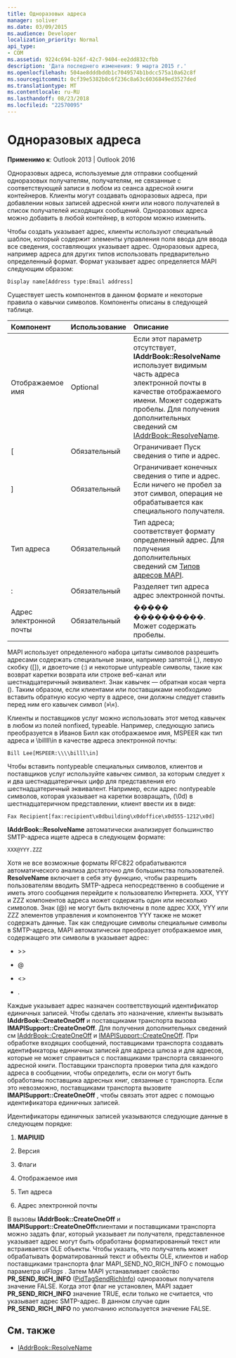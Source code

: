 ```yaml
---
title: Одноразовых адреса
manager: soliver
ms.date: 03/09/2015
ms.audience: Developer
localization_priority: Normal
api_type:
- COM
ms.assetid: 9224c694-b26f-42c7-9404-ee2dd832cfbb
description: 'Дата последнего изменения: 9 марта 2015 г.'
ms.openlocfilehash: 504ae8dddbddb1c7049574b1bdcc575a10a62c8f
ms.sourcegitcommit: 0cf39e5382b8c6f236c8a63c6036849ed3527ded
ms.translationtype: MT
ms.contentlocale: ru-RU
ms.lasthandoff: 08/23/2018
ms.locfileid: "22570095"
---
```

# <a name="one-off-addresses"></a>Одноразовых адреса

**Применимо к**: Outlook 2013 | Outlook 2016 
  
Одноразовых адреса, используемые для отправки сообщений одноразовых получателям, получателям, не связанные с соответствующей записи в любом из сеанса адресной книги контейнеров. Клиенты могут создавать одноразовых адреса, при добавлении новых записей адресной книги или нового получателей в список получателей исходящих сообщений. Одноразовых адреса можно добавить в любой контейнер, в котором можно изменить.
  
Чтобы создать указывает адрес, клиенты используют специальный шаблон, который содержит элементы управления поля ввода для ввода все сведения, составляющих указывает адрес. Одноразовых адреса, например адреса для других типов использовать предварительно определенный формат. Формат указывает адрес определяется MAPI следующим образом:
  
`Display name[Address type:Email address]`
  
Существует шесть компонентов в данном формате и некоторые правила о кавычки символов. Компоненты описаны в следующей таблице.
  
|**Компонент**|**Использование**|**Описание**|
|:-----|:-----|:-----|
|Отображаемое имя  <br/> |Optional  <br/> |Если этот параметр отсутствует, **IAddrBook::ResolveName** использует видимым часть адреса электронной почты в качестве отображаемого имени. Может содержать пробелы. Для получения дополнительных сведений см [IAddrBook::ResolveName](iaddrbook-resolvename.md).  <br/> |
|[  <br/> |Обязательный  <br/> |Ограничивает Пуск сведения о типе и адрес.  <br/> |
|]  <br/> |Обязательный  <br/> |Ограничивает конечных сведения о типе и адрес. Если ничего не пробел за этот символ, операция не обрабатывается как специального получателя.  <br/> |
|Тип адреса  <br/> |Обязательный  <br/> |Тип адреса; соответствует формату определенный адрес. Для получения дополнительных сведений см [Типов адресов MAPI](mapi-address-types.md).  <br/> |
|:  <br/> |Обязательный  <br/> |Разделяет тип адреса адрес электронной почты.  <br/> |
|Адрес электронной почты  <br/> |Обязательный  <br/> |����� ����������. Может содержать пробелы.  <br/> |
   
MAPI использует определенного набора цитаты символов разрешить адресами содержать специальные знаки, например запятой (,), левую скобку ([]), и двоеточие (:) и некоторые untypeable символы, такие как возврат каретки возврата или строке веб-канал или шестнадцатеричный эквивалент. Знак кавычек — обратная косая черта (\). Таким образом, если клиентами или поставщиками необходимо вставить обратную косую черту в адресе, они должны следует ставить перед ним его кавычек символ (»\\«).
  
Клиенты и поставщиков услуг можно использовать этот метод кавычек в любом из полей nonfixed, typeable. Например, следующую запись преобразуется в Иванов Билл как отображаемое имя, MSPEER как тип адреса и \\billll\in в качестве адреса электронной почты:
  
`Bill Lee[MSPEER:\\\\billl\in]`

Чтобы вставить nontypeable специальных символов, клиентов и поставщиков услуг используйте кавычек символ, за которым следует x и два шестнадцатеричных цифр для представления его шестнадцатеричный эквивалент. Например, если адрес nontypeable символов, которая указывает на каретки возвращать, (\0d) в шестнадцатеричном представлении, клиент ввести их в виде:
  
`Fax Recipient[fax:recipient\x0dbuilding\x0doffice\x0d555-1212\x0d]`

**IAddrBook::ResolveName** автоматически анализирует большинство SMTP-адреса ищете адреса в следующем формате: 
  
`XXX@YYY.ZZZ`

Хотя не все возможные форматы RFC822 обрабатываются автоматического анализа достаточно для большинства пользователей. **ResolveName** включает в себя эту функцию, чтобы разрешить пользователям вводить SMTP-адреса непосредственно в сообщение и иметь этого сообщения перейдите к пользователю Интернета. XXX, YYY и ZZZ компонентов адреса может содержать один или несколько символов. Знак (@) не могут быть включены в поле адрес XXX, YYY или ZZZ элементов управления и компонентов YYY также не может содержать данные. Так как следующие символы специальные символы в SMTP-адреса, MAPI автоматически преобразует отображаемое имя, содержащего эти символы в указывает адрес: 
  
- \>\>
    
- @
    
- \<\>
    
- .
    
Каждые указывает адрес назначен соответствующий идентификатор единичных записей. Чтобы сделать это назначение, клиенты вызывать **IAddrBook::CreateOneOff** и поставщиками транспорта вызова **IMAPISupport::CreateOneOff**. Для получения дополнительных сведений см [IAddrBook::CreateOneOff](iaddrbook-createoneoff.md) и [IMAPISupport::CreateOneOff](imapisupport-createoneoff.md). При обработке входящих сообщений, поставщиками транспорта создавать идентификаторы единичных записей для адреса шлюза и для адресов, которые не может справиться с поставщиками транспорта связанного адресной книги. Поставщики транспорта проверки типа для каждого адреса в сообщении, чтобы определить, если он могут быть обработаны поставщика адресных книг, связанные с транспорта. Если это невозможно, поставщиками транспорта вызовите **IMAPISupport::CreateOneOff** , чтобы связать этот адрес с помощью идентификатора единичных записей. 
  
Идентификаторы единичных записей указываются следующие данные в следующем порядке:
  
1. **MAPIUID**
    
2. Версия
    
3. Флаги
    
4. Отображаемое имя
    
5. Тип адреса
    
6. Адрес электронной почты
    
В вызовы **IAddrBook::CreateOneOff** и **IMAPISupport::CreateOneOff**клиентами и поставщиками транспорта можно задать флаг, который указывает ли получателя, представленное указывает адрес могут быть обработаны форматированный текст или встраивается OLE объекты. Чтобы указать, что получатель может обрабатывать форматированный текст и объекты OLE, клиентов и набор поставщиками транспорта флаг MAPI_SEND_NO_RICH_INFO с помощью параметра _ulFlags_ . Затем MAPI устанавливает свойство **PR_SEND_RICH_INFO** ([PidTagSendRichInfo](pidtagsendrichinfo-canonical-property.md)) одноразовых получателя значение FALSE. Когда этот флаг не установлен, MAPI задает **PR_SEND_RICH_INFO** значение TRUE, если только не считается, что указывает адрес SMTP-адрес. В данном случае один **PR_SEND_RICH_INFO** по умолчанию используется значение FALSE. 
  
## <a name="see-also"></a>См. также

- [IAddrBook::ResolveName](iaddrbook-resolvename.md)

